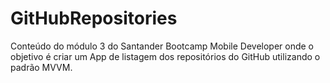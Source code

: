 # GitHubRepositories

Conteúdo do módulo 3 do Santander Bootcamp Mobile Developer onde o objetivo é criar um App de listagem dos repositórios do GitHub utilizando o padrão MVVM.

